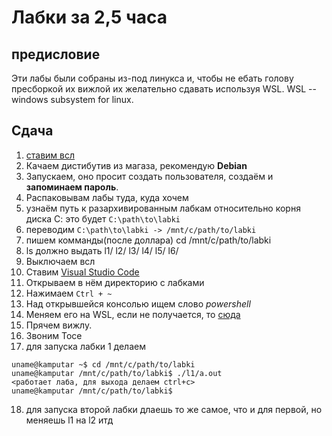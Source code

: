 # Лабки за 2,5 часа
## предисловие
Эти лабы были собраны из-под линукса и, чтобы не ебать голову пресборкой их вижлой
их желательно сдавать используя WSL. WSL -- windows subsystem for linux.
## Сдача
1. [ставим всл](https://docs.microsoft.com/en-us/windows/wsl/install-win10#manual-installation-steps)
2. Качаем дистибутив из магаза, рекомендую **Debian**
3. Запускаем, оно просит создать пользователя, создаём и **запоминаем пароль**.
4. Распаковывам лабы туда, куда хочем
5. узнаём путь к разархивированным лабкам относительно корня диска С: это будет `C:\path\to\labki`
6. переводим
`C:\path\to\labki -> /mnt/c/path/to/labki`
7. пишем комманды(после доллара)
cd /mnt/c/path/to/labki
8. ls
должно выдать l1/ l2/ l3/ l4/ l5/ l6/
9. Выключаем всл
10. Ставим [Visual Studio Code](https://code.visualstudio.com/)
11. Открываем в нём директорию с лабками
12. Нажимаем `Ctrl + ~`
13. Над открывшейся консолью ищем слово *powershell*
14. Меняем его на WSL, если не получается, то [сюда](https://code.visualstudio.com/learn/develop-cloud/wsl)
15. Прячем вижлу.
16. Звоним Тосе
17. для запуска лабки 1 делаем
```
uname@kamputar ~$ cd /mnt/c/path/to/labki
uname@kamputar /mnt/c/path/to/labki$ ./l1/a.out
<работает лаба, для выхода делаем ctrl+c>
uname@kamputar /mnt/c/path/to/labki$
```
18. для запуска второй лабки длаешь то же самое, что и для первой, но меняешь l1 на l2 итд
